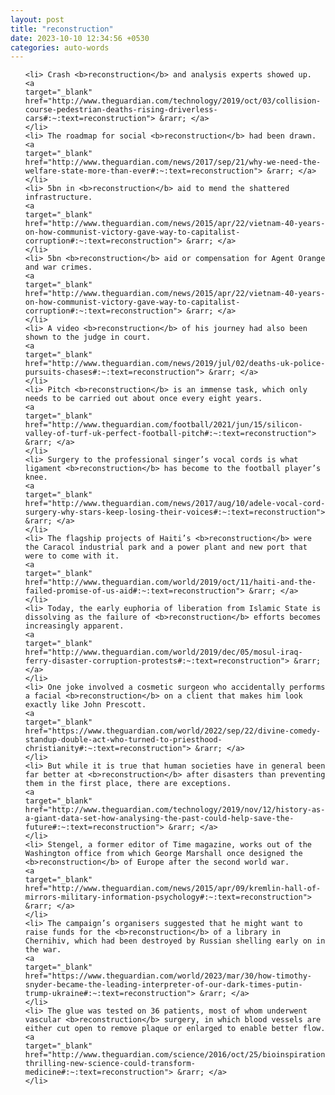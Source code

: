 ```yaml
---
layout: post
title: "reconstruction"
date: 2023-10-10 12:34:56 +0530
categories: auto-words
---
```

<ol>

    <li> Crash <b>reconstruction</b> and analysis experts showed up.
    <a 
    target="_blank" 
    href="http://www.theguardian.com/technology/2019/oct/03/collision-course-pedestrian-deaths-rising-driverless-cars#:~:text=reconstruction"> &rarr; </a>
    </li>
    <li> The roadmap for social <b>reconstruction</b> had been drawn.
    <a 
    target="_blank" 
    href="http://www.theguardian.com/news/2017/sep/21/why-we-need-the-welfare-state-more-than-ever#:~:text=reconstruction"> &rarr; </a>
    </li>
    <li> 5bn in <b>reconstruction</b> aid to mend the shattered infrastructure.
    <a 
    target="_blank" 
    href="http://www.theguardian.com/news/2015/apr/22/vietnam-40-years-on-how-communist-victory-gave-way-to-capitalist-corruption#:~:text=reconstruction"> &rarr; </a>
    </li>
    <li> 5bn <b>reconstruction</b> aid or compensation for Agent Orange and war crimes.
    <a 
    target="_blank" 
    href="http://www.theguardian.com/news/2015/apr/22/vietnam-40-years-on-how-communist-victory-gave-way-to-capitalist-corruption#:~:text=reconstruction"> &rarr; </a>
    </li>
    <li> A video <b>reconstruction</b> of his journey had also been shown to the judge in court.
    <a 
    target="_blank" 
    href="http://www.theguardian.com/news/2019/jul/02/deaths-uk-police-pursuits-chases#:~:text=reconstruction"> &rarr; </a>
    </li>
    <li> Pitch <b>reconstruction</b> is an immense task, which only needs to be carried out about once every eight years.
    <a 
    target="_blank" 
    href="http://www.theguardian.com/football/2021/jun/15/silicon-valley-of-turf-uk-perfect-football-pitch#:~:text=reconstruction"> &rarr; </a>
    </li>
    <li> Surgery to the professional singer’s vocal cords is what ligament <b>reconstruction</b> has become to the football player’s knee.
    <a 
    target="_blank" 
    href="http://www.theguardian.com/news/2017/aug/10/adele-vocal-cord-surgery-why-stars-keep-losing-their-voices#:~:text=reconstruction"> &rarr; </a>
    </li>
    <li> The flagship projects of Haiti’s <b>reconstruction</b> were the Caracol industrial park and a power plant and new port that were to come with it.
    <a 
    target="_blank" 
    href="http://www.theguardian.com/world/2019/oct/11/haiti-and-the-failed-promise-of-us-aid#:~:text=reconstruction"> &rarr; </a>
    </li>
    <li> Today, the early euphoria of liberation from Islamic State is dissolving as the failure of <b>reconstruction</b> efforts becomes increasingly apparent.
    <a 
    target="_blank" 
    href="http://www.theguardian.com/world/2019/dec/05/mosul-iraq-ferry-disaster-corruption-protests#:~:text=reconstruction"> &rarr; </a>
    </li>
    <li> One joke involved a cosmetic surgeon who accidentally performs a facial <b>reconstruction</b> on a client that makes him look exactly like John Prescott.
    <a 
    target="_blank" 
    href="https://www.theguardian.com/world/2022/sep/22/divine-comedy-standup-double-act-who-turned-to-priesthood-christianity#:~:text=reconstruction"> &rarr; </a>
    </li>
    <li> But while it is true that human societies have in general been far better at <b>reconstruction</b> after disasters than preventing them in the first place, there are exceptions.
    <a 
    target="_blank" 
    href="http://www.theguardian.com/technology/2019/nov/12/history-as-a-giant-data-set-how-analysing-the-past-could-help-save-the-future#:~:text=reconstruction"> &rarr; </a>
    </li>
    <li> Stengel, a former editor of Time magazine, works out of the Washington office from which George Marshall once designed the <b>reconstruction</b> of Europe after the second world war.
    <a 
    target="_blank" 
    href="http://www.theguardian.com/news/2015/apr/09/kremlin-hall-of-mirrors-military-information-psychology#:~:text=reconstruction"> &rarr; </a>
    </li>
    <li> The campaign’s organisers suggested that he might want to raise funds for the <b>reconstruction</b> of a library in Chernihiv, which had been destroyed by Russian shelling early on in the war.
    <a 
    target="_blank" 
    href="https://www.theguardian.com/world/2023/mar/30/how-timothy-snyder-became-the-leading-interpreter-of-our-dark-times-putin-trump-ukraine#:~:text=reconstruction"> &rarr; </a>
    </li>
    <li> The glue was tested on 36 patients, most of whom underwent vascular <b>reconstruction</b> surgery, in which blood vessels are either cut open to remove plaque or enlarged to enable better flow.
    <a 
    target="_blank" 
    href="http://www.theguardian.com/science/2016/oct/25/bioinspiration-thrilling-new-science-could-transform-medicine#:~:text=reconstruction"> &rarr; </a>
    </li>